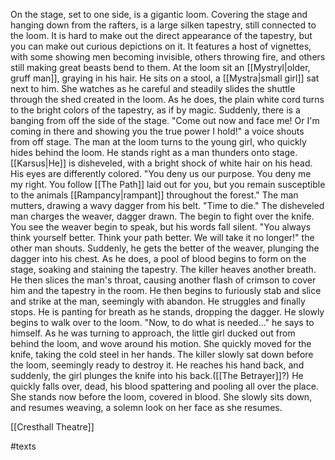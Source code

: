 On the stage, set to one side, is a gigantic loom. Covering the stage and hanging down from the rafters, is a large silken tapestry, still connected to the loom. It is hard to make out the direct appearance of the tapestry, but you can make out curious depictions on it. It features a host of vignettes, with some showing men becoming invisible, others throwing fire, and others still making great beasts bend to them. At the loom sit an [[Mystryl|older, gruff man]], graying in his hair. He sits on a stool, a [[Mystra|small girl]] sat next to him. She watches as he careful and steadily slides the shuttle through the shed created in the loom. As he does, the plain white cord turns to the bright colors of the tapestry, as if by magic. Suddenly, there is a banging from off the side of the stage. 
"Come out now and face me! Or I'm coming in there and showing you the true power I hold!" a voice shouts from off stage. The man at the loom turns to the young girl, who quickly hides behind the loom. He stands right as a man thunders onto stage. [[Karsus|He]] is disheveled, with a bright shock of white hair on his head. His eyes are differently colored. 
"You deny us our purpose. You deny me my right. You follow [[The Path]] laid out for you, but you remain susceptible to the animals [[Rampancy|rampant]] throughout the forest." The man mutters, drawing a wavy dagger from his belt. "Time to die."
The disheveled man charges the weaver, dagger drawn. The begin to fight over the knife. You see the weaver begin to speak, but his words fall silent. 
"You always think yourself better. Think your path better. We will take it no longer!" the other man shouts. Suddenly, he gets the better of the weaver, plunging the dagger into his chest. As he does, a pool of blood begins to form on the stage, soaking and staining the tapestry. The killer heaves another breath. He then slices the man's throat, causing another flash of crimson to cover him and the tapestry in the room. He then begins to furiously stab and slice and strike at the man, seemingly with abandon. He struggles and finally stops. He is panting for breath as he stands, dropping the dagger. 
He slowly begins to walk over to the loom. "Now, to do what is needed..." he says to himself. 
As he was turning to approach, the little girl ducked out from behind the loom, and wove around his motion. She quickly moved for the knife, taking the cold steel in her hands. The killer slowly sat down before the loom, seemingly ready to destroy it. He reaches his hand back, and suddenly, the girl plunges the knife into his back.([[The Betrayer]]?) He quickly falls over, dead, his blood spattering and pooling all over the place. She stands now before the loom, covered in blood. 
She slowly sits down, and resumes weaving, a solemn look on her face as she resumes.

[[Cresthall Theatre]]

#texts